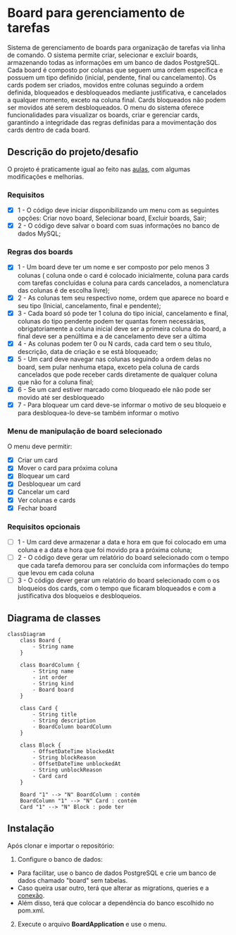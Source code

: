 # Board para gerenciamento de tarefas
Sistema de gerenciamento de boards para organização de tarefas via linha de comando.
O sistema permite criar, selecionar e excluir boards, armazenando todas as informações em um banco de dados PostgreSQL.
Cada board é composto por colunas que seguem uma ordem específica e possuem um tipo definido (inicial, pendente, final ou cancelamento).
Os cards podem ser criados, movidos entre colunas seguindo a ordem definida, bloqueados e desbloqueados mediante justificativa, e cancelados a qualquer momento, exceto na coluna final.
Cards bloqueados não podem ser movidos até serem desbloqueados.
O menu do sistema oferece funcionalidades para visualizar os boards, criar e gerenciar cards, garantindo a integridade das regras definidas para a movimentação dos cards dentro de cada board.

## Descrição do projeto/desafio
O projeto é praticamente igual ao feito nas [aulas](https://github.com/digitalinnovationone/board), com algumas modificações e melhorias.

### Requisitos
- [x] 1 - O código deve iniciar disponibilizando um menu com as seguintes opções: Criar novo board, Selecionar board, Excluir boards, Sair;
- [x] 2 - O código deve salvar o board com suas informações no banco de dados MySQL;

### Regras dos boards
- [x] 1 - Um board deve ter um nome e ser composto por pelo menos 3 colunas ( coluna onde o card é colocado inicialmente, coluna para cards com tarefas concluídas e coluna para cards cancelados, a nomenclatura das colunas é de escolha livre);
- [x] 2 - As colunas tem seu respectivo nome, ordem que aparece no board e seu tipo (Inicial, cancelamento, final e pendente);
- [x] 3 - Cada board só pode ter 1 coluna do tipo inicial, cancelamento e final, colunas do tipo pendente podem ter quantas forem necessárias, obrigatoriamente a coluna inicial deve ser a primeira coluna do board, a final deve ser a penúltima e a de cancelamento deve ser a última
- [x] 4 - As colunas podem ter 0 ou N cards, cada card tem o seu título, descrição, data de criação e se está bloqueado;
- [x] 5 - Um card deve navegar nas colunas seguindo a ordem delas no board, sem pular nenhuma etapa, exceto pela coluna de cards cancelados que pode receber cards diretamente de qualquer coluna que não for a coluna final;
- [x] 6 - Se um card estiver marcado como bloqueado ele não pode ser movido até ser desbloqueado
- [x] 7 - Para bloquear um card deve-se informar o motivo de seu bloqueio e para desbloquea-lo deve-se também informar o motivo

### Menu de manipulação de board selecionado
O menu deve permitir:
- [x] Criar um card
- [x] Mover o card para próxima coluna
- [x] Bloquear um card
- [x] Desbloquear um card
- [x] Cancelar um card
- [x] Ver colunas e cards
- [x] Fechar board

### Requisitos opcionais
- [ ] 1 - Um card deve armazenar a data e hora em que foi colocado em uma coluna e a data e hora que foi movido pra a próxima coluna;
- [ ] 2 - O código deve gerar um relatório do board selecionado com o tempo que cada tarefa demorou para ser concluída com informações do tempo que levou em cada coluna
- [ ] 3 - O código dever gerar um relatório do board selecionado com o os bloqueios dos cards, com o tempo que ficaram bloqueados e com a justificativa dos bloqueios e desbloqueios.

## Diagrama de classes
```mermaid
classDiagram
    class Board {
        - String name
    }

    class BoardColumn {
        - String name
        - int order
        - String kind
        - Board board
    }

    class Card {
        - String title
        - String description
        - BoardColumn boardColumn
    }

    class Block {
        - OffsetDateTime blockedAt
        - String blockReason
        - OffsetDateTime unblockedAt
        - String unblockReason
        - Card card
    }

    Board "1" --> "N" BoardColumn : contém
    BoardColumn "1" --> "N" Card : contém
    Card "1" --> "N" Block : pode ter
```

## Instalação
Após clonar e importar o repositório:
1. Configure o banco de dados:
  - Para facilitar, use o banco de dados PostgreSQL e crie um banco de dados chamado "board" sem tabelas.
  - Caso queira usar outro, terá que alterar as migrations, queries e a [conexão](https://github.com/wastecoder/spring-cli-board/blob/main/src/main/java/com/br/board/persistence/config/ConnectionConfig.java).
  - Além disso, terá que colocar a dependência do banco escolhido no pom.xml.
2. Execute o arquivo __BoardApplication__ e use o menu.
